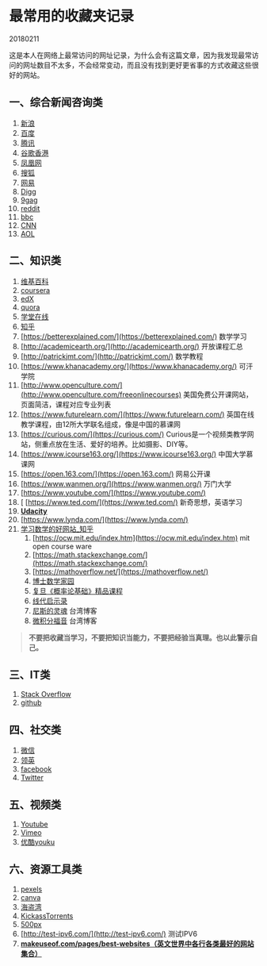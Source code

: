 # 最常用的收藏夹记录

20180211

这是本人在网络上最常访问的网址记录，为什么会有这篇文章，因为我发现最常访问的网址数目不太多，不会经常变动，而且没有找到更好更省事的方式收藏这些很好的网站。

## 一、综合新闻咨询类

1. [新浪](http://www.sina.com)
2. [百度](http://www.baidu.com)
3. [腾讯](http://www.qq.com)
4. [谷歌香港](https://www.google.com.hk/)
5. [凤凰网](http://www.ifeng.com/)
6. [搜狐](http://www.sohu.com/)
7. [网易](http://www.163.com/)
8. [Digg](http://digg.com/)
9. [9gag](https://9gag.com/)
10. [reddit](https://www.reddit.com/)
11. [bbc](http://www.bbc.com/)
12. [CNN](https://edition.cnn.com/)
13. [AOL](https://www.aol.com/)


## 二、知识类

1. [维基百科](https://www.wikipedia.org/)
2. [coursera](https://www.coursera.org/)
3. [edX](https://www.edx.org/)
4. [quora](https://www.quora.com/)
5. [学堂在线](http://www.xuetangx.com/)
6. [知乎](https://www.zhihu.com/)
7. [https://betterexplained.com/](https://betterexplained.com/) 数学学习
8. [http://academicearth.org/](http://academicearth.org/) 开放课程汇总
9. [http://patrickjmt.com/](http://patrickjmt.com/) 数学教程
10. [https://www.khanacademy.org/](https://www.khanacademy.org/) 可汗学院
11. [http://www.openculture.com/](http://www.openculture.com/freeonlinecourses) 美国免费公开课网站，页面简洁，课程对应专业列表
12. [https://www.futurelearn.com/](https://www.futurelearn.com/) 英国在线教学课程，由12所大学联名组成，像是中国的慕课网
13. [https://curious.com/](https://curious.com/) Curious是一个视频类教学网站，侧重点放在生活、爱好的培养。比如摄影、DIY等。
14. [https://www.icourse163.org/](https://www.icourse163.org/) 中国大学慕课网
15. [https://open.163.com/](https://open.163.com/) 网易公开课
16. [https://www.wanmen.org/](https://www.wanmen.org/) 万门大学
17. [https://www.youtube.com/](https://www.youtube.com/) 
18. [ [https://www.ted.com/](https://www.ted.com/) 新奇思想，英语学习
19. [**Udacity** ](https://cn.udacity.com/)
20. [https://www.lynda.com/](https://www.lynda.com/) 
21. [学习数学的好网站_知乎](https://www.zhihu.com/question/19559151)
    1. [https://ocw.mit.edu/index.htm](https://ocw.mit.edu/index.htm) mit open course ware
    2. [https://math.stackexchange.com/](https://math.stackexchange.com/)
    3. [https://mathoverflow.net/](https://mathoverflow.net/)
    4. [博士数学家园](http://www.math.org.cn/)
    5. [复旦《概率论基础》精品课程](http://jpkc.fudan.edu.cn/s/205/main.htm)
    6. [线代启示录](https://ccjou.wordpress.com/)
    7. [尼斯的灵魂](https://frankliou.wordpress.com/) 台湾博客
    8. [微积分福音](http://calculus.yuyumagic424.net/) 台湾博客

> **不要把收藏当学习，不要把知识当能力，不要把经验当真理。也以此警示自己。**

## 三、IT类

1. [Stack Overflow](https://stackoverflow.com/)
2. [github](https://github.com/)



## 四、社交类

1. [微信](https://weixin.qq.com/)
2. [领英](https://www.linkedin.com/)
3. [facebook](https://www.facebook.com/)
4. [Twitter](www.twitter.com)

## 五、视频类

1. [Youtube](https://www.youtube.com/)
2. [Vimeo](http://vimeo.com)
3. [优酷youku](http://www.youku.com/)

## 六、资源工具类

1. [pexels](https://www.pexels.com/)
2. [canva](https://www.canva.com/)
3. [海盗湾](https://thepiratebay.org/)
4. [KickassTorrents](http://www.baidu.com)
5. [500px](https://500px.com/)
6. [http://test-ipv6.com/](http://test-ipv6.com/) 测试IPV6
7. [**makeuseof.com/pages/best-websites（英文世界中各行各类最好的网站集合）**](https://www.makeuseof.com/tag/best-websites-internet/)